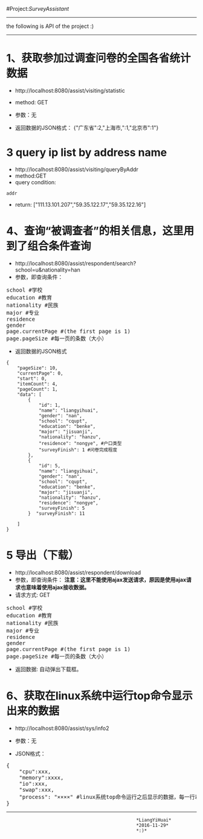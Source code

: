 #Project:*SurveyAssistant*

***
the following is API of the project :)
***

# 1、获取参加过调查问卷的全国各省统计数据
* http://localhost:8080/assist/visiting/statistic
* method: GET
* 参数：无

* 返回数据的JSON格式：
{"广东省":2,"上海市‚":1,"北京市":1"}

# 3 query ip list by address name
* http://localhost:8080/assist/visiting/queryByAddr
* method:GET
* query condition: 
 ```
 addr  
 ``` 
 
* return: ["111.13.101.207","59.35.122.17","59.35.122.16"]

# 4、查询“被调查者”的相关信息，这里用到了组合条件查询
* http://localhost:8080/assist/respondent/search?school=u&nationality=han
* 参数，即查询条件：
<pre>
school #学校
education #教育
nationality #民族
major #专业
residence
gender
page.currentPage #(the first page is 1)
page.pageSize #每一页的条数（大小）
</pre>
  
* 返回数据的JSON格式

```
{
    "pageSize": 10,
    "currentPage": 0,
    "start": 0,
    "itemCount": 4,
    "pageCount": 1,
    "data": [
        {
            "id": 1,
            "name": "liangyihuai",
            "gender": "nan",
            "school": "cqupt",
            "education": "benke",
            "major": "jisuanji",
            "nationality": "hanzu",
            "residence": "nongye", #户口类型
            "surveyFinish": 1 #问卷完成程度
        },
        {
            "id": 5,
            "name": "liangyihuai",
            "gender": "nan",
            "school": "cqupt",
            "education": "benke",
            "major": "jisuanji",
            "nationality": "hanzu",
            "residence": "nongye",
            "surveyFinish": 5
        }  "surveyFinish": 11
       
    ]
}
```

# 5 导出（下载）
* http://localhost:8080/assist/respondent/download
* 参数，即查询条件： **注意：这里不能使用ajax发送请求，原因是使用ajax请求也意味着使用ajax接收数据。**
* 请求方式: GET
<pre>
school #学校
education #教育
nationality #民族
major #专业
residence
gender
page.currentPage #(the first page is 1)
page.pageSize #每一页的条数（大小）
</pre>
  
* 返回数据:
自动弹出下载框。

# 6、获取在linux系统中运行top命令显示出来的数据
* http://localhost:8080/assist/sys/info2

* 参数：无

* JSON格式：
<pre>
{
    "cpu":xxx,
    "memory":xxxx,
    "io":xxx,
    "swap":xxx,
    "process": "××××" #linux系统top命令运行之后显示的数据，每一行以回车符结尾
}
</pre>

***

                                                    *LiangYiHuai*
                                                    *2016-11-29*
                                                    *:)*